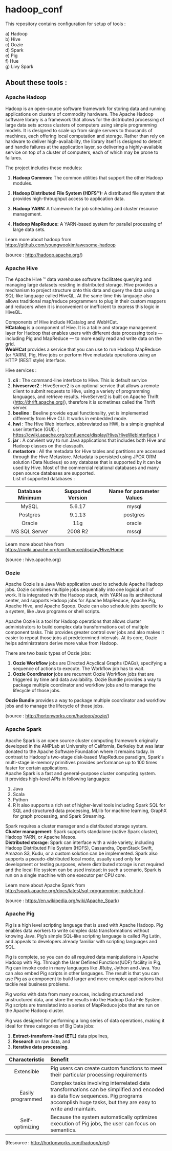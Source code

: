 # hadoop_conf

This repository contains configuration for setup of tools :  

  a) Hadoop  
  b) Hive  
  c) Oozie  
  d) Spark  
  e) Pig  
  f) Hue  
  g) Livy Spark  

## About these tools :

### Apache Hadoop

Hadoop is an open-source software framework for storing data and running applications on clusters of commodity hardware. 
The Apache Hadoop software library is a framework that allows for the distributed processing of large data sets across clusters of computers using simple programming models. It is designed to scale up from single servers to thousands of machines, each offering local computation and storage. Rather than rely on hardware to deliver high-availability, the library itself is designed to detect and handle failures at the application layer, so delivering a highly-available service on top of a cluster of computers, each of which may be prone to failures. 

 The project includes these modules:

 1. **Hadoop Common:** The common utilities that support the other Hadoop modules.
    
 2. **Hadoop Distributed File System (HDFS™):** A distributed file system that provides high-throughput access to application data.
    
 3. **Hadoop YARN:** A framework for job scheduling and cluster resource management.
    
 4. **Hadoop MapReduce:** A YARN-based system for parallel processing of large data sets.

Learn more about hadoop from https://github.com/youngwookim/awesome-hadoop    

(source : http://hadoop.apache.org/)

### Apache Hive

The Apache Hive ™ data warehouse software facilitates querying and managing large datasets residing in distributed storage. Hive provides a mechanism to project structure onto this data and query the data using a SQL-like language called HiveQL. At the same time this language also allows traditional map/reduce programmers to plug in their custom mappers and reducers when it is inconvenient or inefficient to express this logic in HiveQL.  

Components of Hive include HCatalog and WebHCat.  
    **HCatalog** is a component of Hive. It is a table and storage management layer for Hadoop that enables users with different data processing tools — including Pig and MapReduce — to more easily read and write data on the grid.  
    **WebHCat** provides a service that you can use to run Hadoop MapReduce (or YARN), Pig, Hive jobs or perform Hive metadata operations using an HTTP (REST style) interface.  
    
Hive services :

  1. **cli** : The command-line interface to Hive. This is default service
  2. **hiveserver2** : HiveServer2 is an optional service that allows a remote client to submit requests to Hive, using a variety of programming languages, and retrieve results. HiveServer2 is built on Apache Thrift (http://thrift.apache.org/), therefore it is sometimes called the Thrift server.   
  3. **beeline** :  Beeline provide equal functionality, yet is implemented differently from Hive CLI. It works in embedded mode.  
  4. **hwi** : The Hive Web Interface, abbreviated as HWI, is a simple graphical user interface (GUI). ( https://cwiki.apache.org/confluence/display/Hive/HiveWebInterface )  
  5. **jar** : A convient way to run Java applications that includes both Hive and Hadoop classes on the classpath.  
  6. **metastore** : All the metadata for Hive tables and partitions are accessed through the Hive Metastore. Metadata is persisted using JPOX ORM solution (Data Nucleus) so any database that is supported by it can be used by Hive. Most of the commercial relational databases and many open source databases are supported.   
  List of supported databases :

|Database Minimum |Supported Version| Name for parameter Values | 
|:----:|:----:|:----:|
|MySQL|	5.6.17|	mysql|
|Postgres|	9.1.13|	postgres|
|Oracle|	11g	|oracle|
|MS SQL Server|	2008 R2|	mssql|

  

Learn more about hive from https://cwiki.apache.org/confluence/display/Hive/Home  

(source : hive.apache.org)


### Oozie

Apache Oozie is a Java Web application used to schedule Apache Hadoop jobs. Oozie combines multiple jobs sequentially into one logical unit of work. It is integrated with the Hadoop stack, with YARN as its architectural center, and supports Hadoop jobs for Apache MapReduce, Apache Pig, Apache Hive, and Apache Sqoop. Oozie can also schedule jobs specific to a system, like Java programs or shell scripts.  



Apache Oozie is a tool for Hadoop operations that allows cluster administrators to build complex data transformations out of multiple component tasks. This provides greater control over jobs and also makes it easier to repeat those jobs at predetermined intervals. At its core, Oozie helps administrators derive more value from Hadoop.  

There are two basic types of Oozie jobs:

  1. **Oozie Workflow** jobs are Directed Acyclical Graphs (DAGs), specifying a sequence of actions to execute. The Workflow job has to wait.  
  2. **Oozie Coordinator** jobs are recurrent Oozie Workflow jobs that are triggered by time and data availability.
  Oozie Bundle provides a way to package multiple coordinator and workflow jobs and to manage the lifecycle of those jobs.
  
  **Oozie Bundle** provides a way to package multiple coordinator and workflow jobs and to manage the lifecycle of those jobs.

(source : http://hortonworks.com/hadoop/oozie/)

### Apache Spark

Apache Spark is an open source cluster computing framework originally developed in the AMPLab at University of California, Berkeley but was later donated to the Apache Software Foundation where it remains today. In contrast to Hadoop's two-stage disk-based MapReduce paradigm, Spark's multi-stage in-memory primitives provides performance up to 100 times faster for certain applications.    
Apache Spark is a fast and general-purpose cluster computing system.   
It provides high-level APIs in following languages: 
  1. Java
  2. Scala
  3. Python
  4. R
It also supports a rich set of higher-level tools including Spark SQL for SQL and structured data processing, MLlib for machine learning, GraphX for graph processing, and Spark Streaming.

Spark requires a cluster manager and a distributed storage system.   
  **Cluster management**: Spark supports standalone (native Spark cluster), Hadoop YARN, or Apache Mesos.  
  **Distributed storage**: Spark can interface with a wide variety, including Hadoop Distributed File System (HDFS), Cassandra, OpenStack Swift, Amazon S3, Kudu, or a custom solution can be implemented. Spark also supports a pseudo-distributed local mode, usually used only for development or testing purposes, where distributed storage is not required and the local file system can be used instead; in such a scenario, Spark is run on a single machine with one executor per CPU core.  

Learn more about Apache Spark from http://spark.apache.org/docs/latest/sql-programming-guide.html .


(source : https://en.wikipedia.org/wiki/Apache_Spark)


### Apache Pig

Pig is a high level scripting language that is used with Apache Hadoop. Pig enables data workers to write complex data transformations without knowing Java. Pig’s simple SQL-like scripting language is called Pig Latin, and appeals to developers already familiar with scripting languages and SQL.  

Pig is complete, so you can do all required data manipulations in Apache Hadoop with Pig. Through the User Defined Functions(UDF) facility in Pig, Pig can invoke code in many languages like JRuby, Jython and Java. You can also embed Pig scripts in other languages. The result is that you can use Pig as a component to build larger and more complex applications that tackle real business problems.  

Pig works with data from many sources, including structured and unstructured data, and store the results into the Hadoop Data File System. Pig scripts are translated into a series of MapReduce jobs that are run on the Apache Hadoop cluster.     

Pig was designed for performing a long series of data operations, making it ideal for three categories of Big Data jobs:

1. **Extract-transform-load (ETL)** data pipelines,  
2. **Research** on raw data, and  
3. **Iterative data processing**.  
 


|Characteristic|	Benefit|
|:----:|:-----|
|Extensible|	Pig users can create custom functions to meet their particular processing requirements|
|Easily programmed|	Complex tasks involving interrelated data transformations can be simplified and encoded as data flow sequences. Pig programs accomplish huge tasks, but they are easy to write and maintain.|
|Self-optimizing|	Because the system automatically optimizes execution of Pig jobs, the user can focus on semantics.|

(Resource : http://hortonworks.com/hadoop/pig/)

